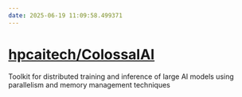```yaml
---
date: 2025-06-19 11:09:58.499371
---
```


# [hpcaitech/ColossalAI](https://github.com/hpcaitech/ColossalAI)

Toolkit for distributed training and inference of large AI models using parallelism and memory management techniques
